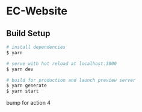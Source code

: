 # EC-Website

## Build Setup

```bash 
# install dependencies
$ yarn

# serve with hot reload at localhost:3000
$ yarn dev

# build for production and launch preview server
$ yarn generate
$ yarn start
```

bump for action 4

